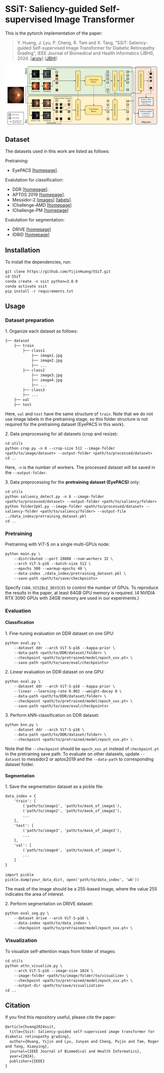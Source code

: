# SSiT: Saliency-guided Self-supervised Image Transformer

This is the pytorch implementation of the paper:

> Y. Huang, J. Lyu, P. Cheng, R. Tam and X. Tang, "SSiT: Saliency-guided Self-supervised Image Transformer for Diabetic Retinopathy Grading", IEEE Journal of Biomedical and Health Informatics (JBHI), 2024. \[[arxiv](https://arxiv.org/abs/2210.10969)\] \[[JBHI](https://ieeexplore.ieee.org/abstract/document/10423096)\] 

![](./imgs/SSiT.png)



## Dataset
The datasets used in this work are listed as follows:

Pretraining:
- EyePACS [[homepage](https://www.kaggle.com/c/diabetic-retinopathy-detection/overview)].

Evalutation for classification:
- DDR [[homepage](https://github.com/nkicsl/DDR-dataset)].
- APTOS 2019 [[homepage](https://www.kaggle.com/c/aptos2019-blindness-detection/overview)].
- Messidor-2 [[images](https://www.adcis.net/en/third-party/messidor2/)] [[labels](https://www.kaggle.com/datasets/google-brain/messidor2-dr-grades)].
- IChallenge-AMD [[homepage](https://refuge.grand-challenge.org/iChallenge-AMD/)]
- IChallenge-PM [[homepage](https://palm.grand-challenge.org/)]

Evalutation for segmentation:
- DRIVE [[homepage](https://drive.grand-challenge.org/)]
- IDRiD [[homepage](https://idrid.grand-challenge.org/)]


## Installation
To install the dependencies, run:
```shell
git clone https://github.com/YijinHuang/SSiT.git
cd SSiT
conda create -n ssit python=3.8.0
conda activate ssit
pip install -r requirements.txt
```



## Usage
### Dataset preparation

1\. Organize each dataset as follows:
```
├── dataset
    ├── train
        ├── class1
            ├── image1.jpg
            ├── image2.jpg
            ├── ...
        ├── class2
            ├── image3.jpg
            ├── image4.jpg
            ├── ...
        ├── class3
        ├── ...
    ├── val
    ├── test
```
Here, `val` and `test` have the same structure of  `train`. Note that we do not use image labels in the pretraining stage, so this folder structure is not required for the pretraining dataset (EyePACS in this work).

2\. Data preprocessing for all datasets (crop and resize):
```shell
cd utils
python crop.py -n 8 --crop-size 512 --image-folder <path/to/image/dataset> --output-folder <path/to/processed/dataset>
cd ..
```
Here, `-n` is the number of workers. The processed dataset will be saved in the `--output-folder`.

3\. Data preprocessing for the **pretraining dataset (EyePACS)** only:

```shell
cd utils
python saliency_detect.py -n 8 --image-folder <path/to/processed/dataset> --output-folder <path/to/saliency/folder>
python folder2pkl.py --image-folder <path/to/processed/dataset> --saliency-folder <path/to/saliency/folder> --output-file ../data_index/pretraining_dataset.pkl
cd ..
```



### Pretraining
Pretraining with ViT-S on a single multi-GPUs node:
```shell
python main.py \
    --distributed --port 28888 --num-workers 32 \ 
    --arch ViT-S-p16 --batch-size 512 \
    --epochs 300 --warmup-epochs 40 \
    --data-index ./data_index/pretraining_dataset.pkl \
    --save-path <path/to/save/checkpoints> 
```
Specify `CUDA_VISIBLE_DEVICES` to control the number of GPUs. To reproduce the results in the paper, at least 64GB GPU memory is required. (4 NVIDIA RTX 3090 GPUs with 24GB memory are used in our experiments.)



### Evaluation
#### Classification
1\. Fine-tuning evaluation on DDR dataset on one GPU:
```shell
python eval.py \
    --dataset ddr --arch ViT-S-p16 --kappa-prior \
    --data-path <path/to/DDR/dataset/folder> \
    --checkpoint <path/to/pretrained/model/epoch_xxx.pt> \
    --save-path <path/to/save/eval/checkpoints>
```

2\. Linear evaluation on DDR dataset on one GPU:
```shell
python eval.py \
    --dataset ddr --arch ViT-S-p16 --kappa-prior \
    --linear --learning-rate 0.002 --weight-decay 0 \
    --data-path <path/to/DDR/dataset/folder> \
    --checkpoint <path/to/pretrained/model/epoch_xxx.pt> \
    --save-path <path/to/save/eval/checkpoints>
```

3\. Perform kNN-classification on DDR dataset:
```shell
python knn.py \
    --dataset ddr --arch ViT-S-p16 \
    --data-path <path/to/DDR/dataset/folder> \
    --checkpoint <path/to/pretrained/model/epoch_xxx.pt> \
```

Note that the `--checkpoint` should be `epoch_xxx.pt` instead of `checkpoint.pt` in the pretraining save path. To evaluate on other datasets, update `--dataset` to messidor2 or aptos2019 and the `--data-path` to corresponding dataset folder.

#### Segmentation
1\. Save the segmentation dataset as a pickle file: 
```
data_index = {
    'train': [
        ('path/to/image1', 'path/to/mask_of_image1'),
        ('path/to/image2', 'path/to/mask_of_image2'),
        ...
    ],
    'test': [
        ('path/to/image3', 'path/to/mask_of_image3'),
        ...
    ],
    'val': [
        ('path/to/image4', 'path/to/mask_of_image4'),
        ...
    ]
}

import pickle
pickle.dump(your_data_dict, open('path/to/data_index', 'wb'))
```
The mask of the image should be a 255-based image, where the value 255 indicates the area of interest.

2\. Perform segmentation on DRIVE dataset:
```shell
python eval_seg.py \
    --dataset drive --arch ViT-S-p16 \
    --data-index <path/to/data_index> \
    --checkpoint <path/to/pretrained/model/epoch_xxx.pt> \
```


### Visualization
To visualize self-attention maps from folder of images:
```shell
cd utils
python attn_visualize.py \
    --arch ViT-S-p16 --image-size 1024 \
    --image-folder <path/to/image/folder/to/visualize> \
    --checkpoint <path/to/pretrained/model/epoch_xxx.pt> \
    --output-dir <path/to/save/visualization>
cd ..
```



## Citation

If you find this repository useful, please cite the paper:

```
@article{huang2024ssit,
  title={Ssit: Saliency-guided self-supervised image transformer for diabetic retinopathy grading},
  author={Huang, Yijin and Lyu, Junyan and Cheng, Pujin and Tam, Roger and Tang, Xiaoying},
  journal={IEEE Journal of Biomedical and Health Informatics},
  year={2024},
  publisher={IEEE}
}
```

